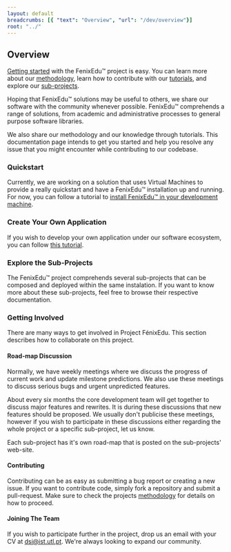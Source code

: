 ```yaml
---
layout: default
breadcrumbs: [{ "text": "Overview", "url": "/dev/overview"}]
root: "../"
---
```


## Overview

[Getting started](#toc_1) with the FenixEdu™ project is easy. You can learn more about our [methodology][Methodology],
learn how to contribute with our [tutorials][Tutorials], and explore our [sub-projects][SubProjects].

Hoping that FenixEdu™ solutions may be useful to others, we share our software
with the community whenever possible. FenixEdu™ comprehends a range of solutions,
from academic and administrative processes to general purpose software libraries.

We also share our methodology and our knowledge through tutorials. This documentation page intends
to get you started and help you resolve any issue that you might encounter while contributing to our codebase.


### Quickstart
Currently, we are working on a solution that uses Virtual Machines to provide a really quickstart and have a FenixEdu™ installation up and running.
For now, you can follow a tutorial to [install FenixEdu™ in your development machine][install FenixEdu™ in your development machine].

### Create Your Own Application

If you wish to develop your own application under our software ecosystem, you can follow [this tutorial][Create your own application].

### Explore the Sub-Projects

The FenixEdu™ project comprehends several sub-projects that can be composed and deployed within the same instalation. If you want to know more about these sub-projects, feel free to browse their respective documentation.

### Getting Involved

There are many ways to get involved in Project FénixEdu. This section describes
how to collaborate on this project.

#### Road-map Discussion

Normally, we have weekly meetings where we discuss the progress of current work
and update milestone predictions. We also use these meetings to discuss serious bugs
and urgent unpredicted features.

About every six months the core development team will get together to discuss
major features and rewrites. It is during these discussions that new features
should be proposed. We usually don't publicise these meetings, however if you
wish to participate in these discussions either regarding the whole project or
a specific sub-project, let us know.

Each sub-project has it's own road-map that is posted on the sub-projects' 
web-site.

#### Contributing

Contributing can be as easy as submitting a bug report or creating a new issue.
If you want to contribute code, simply fork a repository and submit a pull-request.
Make sure to check the projects [methodology][methodology] for details on how to proceed.

#### Joining The Team

If you wish to participate further in the project, drop us an email with your
CV at [dsi@ist.utl.pt][dsi@ist.utl.pt]. We're always looking to expand our
community.

[Técnico Lisboa]: http://www.ist.utl.pt/
[DSI]: http://dsi.ist.utl.pt/
[Methodology]: /dev/methodology
[Tutorials]: /dev/tutorials
[SubProjects]: /dev/sub-projects
[Setup your development environment]: /dev/tutorials/setup-your-development-environment/
[Create your own application]: /dev/tutorials/create-your-own-application/
[install FenixEdu™ in your development machine]: /dev/tutorials/install-fenix-edu/
[Vagrant]: http://vagrantup.com/
[dsi@ist.utl.pt]: mailto:dsi@ist.utl.pt